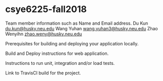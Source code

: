 # csye6225-fall2018
Team member information such as Name and Email address.
Du Kun        du.kun@husky.neu.edu
Wang Yuhan    wang.yuhan3@husky.neu.edu
Zhao Wenyihn  zhao.weny@husky.neu.edu

Prerequisites for building and deploying your application locally.



Build and Deploy instructions for web application.



Instructions to run unit, integration and/or load tests.



Link to TravisCI build for the project.
